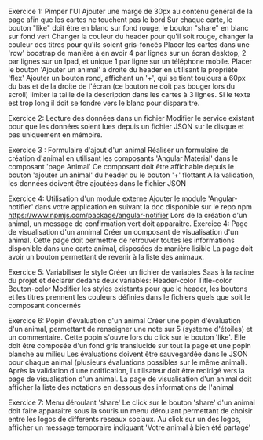Exercice 1: Pimper l'UI
Ajouter une marge de 30px au contenu général de la page afin que les cartes ne touchent pas le bord
Sur chaque carte, le bouton "like" doit être en blanc sur fond rouge, le bouton "share" en blanc sur fond vert
Changer la couleur du header pour qu'il soit rouge, changer la couleur des titres pour qu'ils soient gris-foncés
Placer les cartes dans une 'row' boostrap de manière à en avoir 4 par lignes sur un écran desktop, 2 par lignes sur un Ipad, et unique 1 par ligne sur un téléphone mobile.
Placer le bouton 'Ajouter un animal' à droite du header en utilisant la propriété 'flex'
Ajouter un bouton rond, affichant un '+', qui se tient toujours à 60px du bas et de la droite de l'écran (ce bouton ne doit pas bouger lors du scroll)
limiter la taille de la description dans les cartes à 3 lignes. Si le texte est trop long il doit se fondre vers le blanc pour disparaitre.

Exercice 2: Lecture des données dans un fichier
Modifier le service existant pour que les données soient lues depuis un fichier JSON sur le disque et pas uniquement en mémoire.

Exercice 3 : Formulaire d'ajout d'un animal
Réaliser un formulaire de création d'animal en utilisant les composants 'Angular Material' dans le composant 'page Animal'
Ce composant doit être affichable depuis le bouton 'ajouter un animal' du header ou le bouton '+' flottant
A la validation, les données doivent être ajoutées dans le fichier JSON

Exercice 4: Utilisation d'un module externe
Ajouter le module 'Angular-notifier' dans votre application en suivant la doc disponible sur le repo npm https://www.npmjs.com/package/angular-notifier
Lors de la création d'un animal, un message de confirmation vert doit apparaitre.
Exercice 4: Page de visualisation d'un annimal
Créer un composant de visualisation d'un animal.
Cette page doit permettre de retrouver toutes les informations disponible dans une carte animal, disposées de manière lisible
La page doit avoir un bouton permettant de revenir à la liste des animaux.

Exercice 5: Variabiliser le style
Créer un fichier de variables Saas à la racine du projet et déclarer dedans deux variables: Header-color Title-color Bouton-color
Modifier les styles existants pour que le header, les boutons et les titres prennent les couleurs définies dans le fichiers quels que soit le composant concernés

Exercice 6: Popin d'évaluation d'un animal
Créer une popin d'évaluation d'un animal, permettant de renseigner une note sur 5 (systeme d'étoiles) et un commentaire. Cette popin s'ouvre lors du click sur le bouton 'like'. Elle doit être composée d'un fond gris translucide sur tout la page et une popin blanche au milieu
Les évaluations doivent être sauvegardée dans le JSON pour chaque animal (plusieurs évaluations possibles sur le même animal).
Après la validation d'une notification, l'utilisateur doit être redirigé vers la page de visualisation d'un animal.
La page de visualisation d'un animal doit afficher la liste des notations en dessous des informations de l'animal

Exercice 7: Menu déroulant 'share'
Le click sur le bouton 'share' d'un animal doit faire apparaitre sous la souris un menu déroulant permettant de choisir entre les logos de differents reseaux sociaux.
Au click sur un des logos, afficher un message temporaire indiquant 'Votre animal à bien été partagé'
